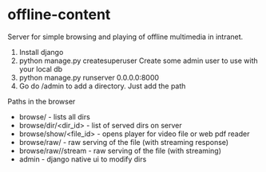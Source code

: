 # offline-content
Server for simple browsing and playing of offline multimedia in intranet.

1. Install django
2. python manage.py createsuperuser
    Create some admin user to use with your local db
2. python manage.py runserver 0.0.0.0:8000
3. Go do /admin to add a directory. Just add the path

Paths in the browser
 - browse/ - lists all dirs
 - browse/dir/<dir_id> - list of served dirs on server
 - browse/show/<file_id> - opens player for video file or web pdf reader
 - browse/raw/<file> - raw serving of the file (with streaming response)
 - browse/raw/<file>/stream - raw serving of the file (with streaming)
 - admin - django native ui to modify dirs